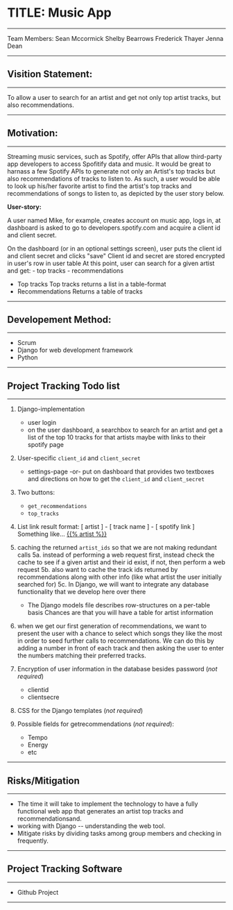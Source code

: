 # TITLE: Music App
-----
Team Members:
Sean Mccormick
Shelby Bearrows
Frederick Thayer
Jenna Dean


-----

## Visition Statement: 

-----

To allow a user to search for an artist and get not only top artist tracks, but also recommendations. 

-----

## Motivation: 
-----
Streaming music services, such as Spotify, offer APIs that allow third-party app developers to access Spofitify data and music.  It would be great to harnass a few Spotify APIs to generate not only an Artist's top tracks but also recommendations of tracks to listen to.  As such, a user would be able to look up his/her favorite artist to find the artist's top tracks and recommendations of songs to listen to, as depicted by the user story below. 

**User-story:**

A user named Mike, for example, creates account on music app, logs in, at dashboard is asked to go to developers.spotify.com and acquire a client id and client secret.

On the dashboard (or in an optional settings screen), user puts the client id and client secret and clicks "save"
Client id and secret are stored encrypted in user's row in user table
At this point, user can search for a given artist and get:
    - top tracks
    - recommendations
- Top tracks
    Top tracks returns a list in a table-format
- Recommendations
    Returns a table of tracks

-----
## Developement Method:
-----
- Scrum
- Django for web development framework
- Python

-----
## Project Tracking Todo list
-----
 
1. Django-implementation
    - user login
    - on the user dashboard, a searchbox to search for an artist and get a list of the top 10 tracks for that artists maybe with links to their spotify page

2. User-specific `client_id` and `client_secret`
    - settings-page -or- put on dashboard that provides two textboxes and directions on how to get the `client_id` and `client_secret`

3. Two buttons:
    - `get_recommendations`
    - `top_tracks`

4. List link result format:
    [ artist ] - [ track name ] - [ spotify link ] 
    Something like...
    <a href="https://myapp.com/search?q={{% artist %}}">{{% artist %}}</a> 

5. caching the returned `artist_ids` so that we are not making redundant calls
5a. instead of performing a web request first, instead check the cache to see if a given artist and their id exist,
    if not, then perform a web request
5b. also want to cache the track ids returned by recommendations along with other info (like what artist the user initially searched for)
5c. In Django, we will want to integrate any database functionality that we develop here over there
    - The Django models file describes row-structures on a per-table basis
      Chances are that you will have a table for artist information

6. when we get our first generation of recommendations, we want to present the user with a chance to select which songs they like the most in order to seed further calls to recommendations. We can do this by adding a number in front of each track and then asking the user to enter the numbers matching their preferred tracks.

7.  Encryption of user information in the database besides password (*not required*)
    - clientid
    - clientsecre

8. CSS for the Django templates (*not required*)

9. Possible fields for getrecommendations (*not required*):
    - Tempo
    - Energy
    - etc
-----
## Risks/Mitigation
-----

- The time it will take to implement the technology to have a fully functional web app that generates an artist top tracks and recommendationsand.
-  working with Django -- understanding the web tool. 
- Mitigate risks by dividing tasks among group members and checking in frequently. 
-----

## Project Tracking Software
-----

- Github Project

-----
